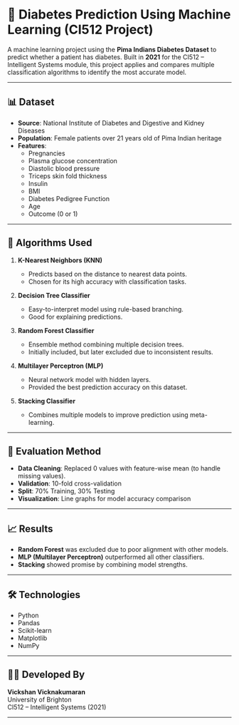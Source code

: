 # 🧠 Diabetes Prediction Using Machine Learning (CI512 Project)

A machine learning project using the **Pima Indians Diabetes Dataset** to predict whether a patient has diabetes. Built in **2021** for the CI512 – Intelligent Systems module, this project applies and compares multiple classification algorithms to identify the most accurate model.

---

## 📊 Dataset

- **Source**: National Institute of Diabetes and Digestive and Kidney Diseases  
- **Population**: Female patients over 21 years old of Pima Indian heritage  
- **Features**:
  - Pregnancies  
  - Plasma glucose concentration  
  - Diastolic blood pressure  
  - Triceps skin fold thickness  
  - Insulin  
  - BMI  
  - Diabetes Pedigree Function  
  - Age  
  - Outcome (0 or 1)  

---

## 🤖 Algorithms Used

1. **K-Nearest Neighbors (KNN)**  
   - Predicts based on the distance to nearest data points.  
   - Chosen for its high accuracy with classification tasks.

2. **Decision Tree Classifier**  
   - Easy-to-interpret model using rule-based branching.  
   - Good for explaining predictions.

3. **Random Forest Classifier**  
   - Ensemble method combining multiple decision trees.  
   - Initially included, but later excluded due to inconsistent results.

4. **Multilayer Perceptron (MLP)**  
   - Neural network model with hidden layers.  
   - Provided the best prediction accuracy on this dataset.

5. **Stacking Classifier**  
   - Combines multiple models to improve prediction using meta-learning.

---

## 🧪 Evaluation Method

- **Data Cleaning**: Replaced 0 values with feature-wise mean (to handle missing values).  
- **Validation**: 10-fold cross-validation  
- **Split**: 70% Training, 30% Testing  
- **Visualization**: Line graphs for model accuracy comparison

---

## 📈 Results

- **Random Forest** was excluded due to poor alignment with other models.  
- **MLP (Multilayer Perceptron)** outperformed all other classifiers.  
- **Stacking** showed promise by combining model strengths.

---

## 🛠 Technologies

- Python  
- Pandas  
- Scikit-learn  
- Matplotlib  
- NumPy

---

## 👨‍💻 Developed By

**Vickshan Vicknakumaran**  
University of Brighton  
CI512 – Intelligent Systems (2021)

---

